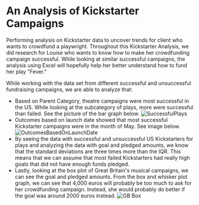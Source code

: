 # An Analysis of Kickstarter Campaigns
Performing analysis on Kickstarter data to uncover trends for client who wants to crowdfund a playwright.
Throughout this Kickstarter Analysis, we did research for Louise who wants to know how to make her crowdfunding campaign successful. While looking at similar successful campaigns, the analysis using Excel will hopefully help her better understand how to fund her play "Fever." 

While working with the data set from different successful and unsuccessful fundraising campaigns, we are able to analyze that: 
- Based on Parent Category, theatre campaigns were most successful in the US. While looking at the subcategory of plays, more were successful than failed. See the picture of the bar graph below. 
  ![SuccessfulPlays](https://user-images.githubusercontent.com/110576028/185518010-88c66cd7-3943-47f4-a9df-b4901ac430b1.png)
- Outcomes based on launch date showed that most successful Kickstarter campaigns were in the month of May. See image below.
  ![OutcomesBasedOnLaunchDate](https://user-images.githubusercontent.com/110576028/185516892-50840bb9-8e6e-4d60-920a-181de4f4e4bf.png)
- By seeing the data with successful and unsuccessful US Kickstarters for plays and analyzing the data with goal and pledged amounts, we know that the standard deviations are three times more than the IQR. This means that we can assume that most failed Kickstarters had really high goals that did not have enough funds pledged. 
- Lastly, looking at the box plot of Great Britain's musical campaigns, we can see the goal and pledged amounts. From the box and whisker plot graph, we can see that 4,000 euros will probably be too much to ask for her crowdfunding campaign. Instead, she would probably do better if the goal was around 2000 euros instead. 
  ![GB Box](https://user-images.githubusercontent.com/110576028/185520018-a47c7285-26d7-405c-828f-e2dc404aa9bb.png)
